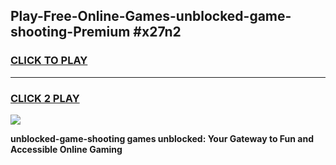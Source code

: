
## Play-Free-Online-Games-unblocked-game-shooting-Premium #x27n2
<h3>
<a href="https://premium.freeplayer.one?title=unblocked-game-shooting&ref=8M">CLICK TO PLAY</a></h3>
<hr>

<h3>
<a href="https://premium.freeplayer.one?title=unblocked-game-shooting&ref=8M">CLICK 2 PLAY</a>
  
</h3>

<a href="https://premium.freeplayer.one?title=unblocked-game-shooting&ref=8M"><img src="https://clearcache.store/games.png"></a>


**unblocked-game-shooting games unblocked: Your Gateway to Fun and Accessible Online Gaming**
